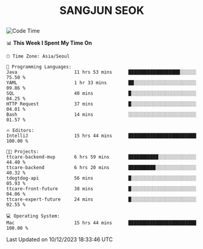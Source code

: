 <h1>
 <p align="center">
   SANGJUN SEOK
 </p>
</h1>

<!--START_SECTION:waka-->
![Code Time](http://img.shields.io/badge/Code%20Time-3%2C084%20hrs%206%20mins-blue)

📊 **This Week I Spent My Time On** 

```text
🕑︎ Time Zone: Asia/Seoul

💬 Programming Languages: 
Java                     11 hrs 53 mins      ███████████████████░░░░░░   75.50 % 
YAML                     1 hr 33 mins        ██░░░░░░░░░░░░░░░░░░░░░░░   09.86 % 
SQL                      40 mins             █░░░░░░░░░░░░░░░░░░░░░░░░   04.25 % 
HTTP Request             37 mins             █░░░░░░░░░░░░░░░░░░░░░░░░   04.01 % 
Bash                     14 mins             ░░░░░░░░░░░░░░░░░░░░░░░░░   01.57 % 

🔥 Editors: 
IntelliJ                 15 hrs 44 mins      █████████████████████████   100.00 % 

🐱‍💻 Projects: 
ttcare-backend-mvp       6 hrs 59 mins       ███████████░░░░░░░░░░░░░░   44.40 % 
ttcare-backend           6 hrs 20 mins       ██████████░░░░░░░░░░░░░░░   40.32 % 
tdogtdog-api             56 mins             █░░░░░░░░░░░░░░░░░░░░░░░░   05.93 % 
ttcare-front-future      38 mins             █░░░░░░░░░░░░░░░░░░░░░░░░   04.06 % 
ttcare-expert-future     24 mins             █░░░░░░░░░░░░░░░░░░░░░░░░   02.55 % 

💻 Operating System: 
Mac                      15 hrs 44 mins      █████████████████████████   100.00 % 
```


 Last Updated on 10/12/2023 18:33:46 UTC
<!--END_SECTION:waka-->
